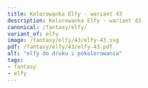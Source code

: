 ```yaml
---
title: Kolorowanka Elfy - wariant 43
description: Kolorowanka Elfy - wariant 43
canonical: /fantasy/elfy/
variant_of: elfy
image: /fantasy/elfy/43/elfy-43.svg
pdf: /fantasy/elfy/43/elfy-43.pdf
alt: "elfy do druku i pokolorowania"
tags:
- fantasy
- elfy
---
```

